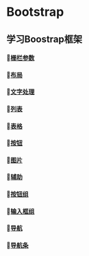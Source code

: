 # Bootstrap
学习Boostrap框架
----------------------------------------------------
#### :whale2:<a href="栅栏参数.html">栅栏参数</a>
#### :whale2:<a href="布局.html">布局</a>
#### :whale2:<a href="文字处理.html">文字处理</a>
#### :whale2:<a href="列表.html">列表</a>
#### :whale2:<a href="表格.html">表格</a>
#### :whale2:<a href="按钮.html">按钮</a>
#### :whale2:<a href="图片.html">图片</a>
#### :whale2:<a href="辅助.html">辅助 </a>
#### :whale2:<a href="按钮组.html">按钮组</a>
#### :whale2:<a href="输入框组.html">输入框组</a>
#### :whale2:<a href="导航.html">导航</a>
#### :whale2:<a href="导航条.html">导航条</a>
